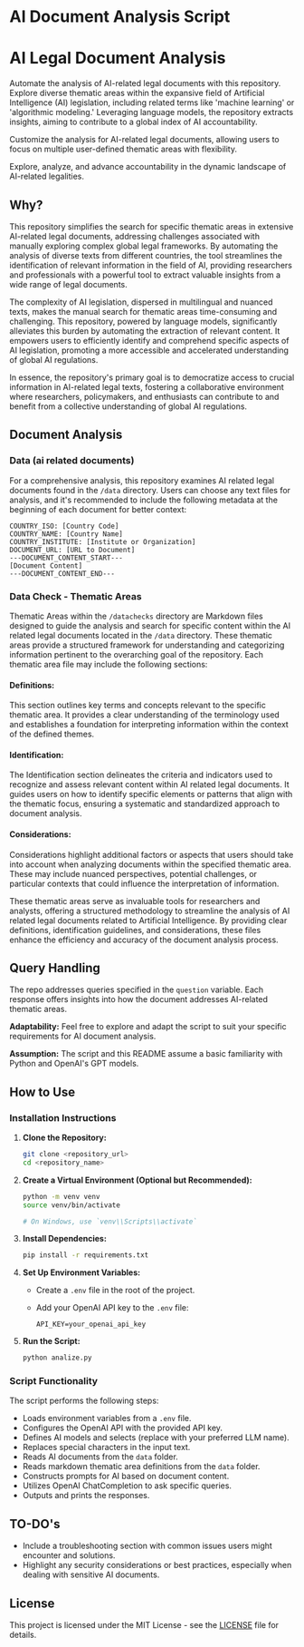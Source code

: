 # AI Document Analysis Script

# AI Legal Document Analysis

Automate the analysis of AI-related legal documents with this repository. Explore diverse thematic areas within the expansive field of Artificial Intelligence (AI) legislation, including related terms like 'machine learning' or 'algorithmic modeling.' Leveraging language models, the repository extracts insights, aiming to contribute to a global index of AI accountability.

Customize the analysis for AI-related legal documents, allowing users to focus on multiple user-defined thematic areas with flexibility.

Explore, analyze, and advance accountability in the dynamic landscape of AI-related legalities.


## Why? 

This repository simplifies the search for specific thematic areas in extensive AI-related legal documents, addressing challenges associated with manually exploring complex global legal frameworks. By automating the analysis of diverse texts from different countries, the tool streamlines the identification of relevant information in the field of AI, providing researchers and professionals with a powerful tool to extract valuable insights from a wide range of legal documents.

The complexity of AI legislation, dispersed in multilingual and nuanced texts, makes the manual search for thematic areas time-consuming and challenging. This repository, powered by language models, significantly alleviates this burden by automating the extraction of relevant content. It empowers users to efficiently identify and comprehend specific aspects of AI legislation, promoting a more accessible and accelerated understanding of global AI regulations.

In essence, the repository's primary goal is to democratize access to crucial information in AI-related legal texts, fostering a collaborative environment where researchers, policymakers, and enthusiasts can contribute to and benefit from a collective understanding of global AI regulations.

## Document Analysis

### Data (ai related documents)

For a comprehensive analysis, this repository examines AI related legal documents found in the `/data` directory. Users can choose any text files for analysis, and it's recommended to include the following metadata at the beginning of each document for better context:

```plaintext
COUNTRY_ISO: [Country Code]
COUNTRY_NAME: [Country Name]
COUNTRY_INSTITUTE: [Institute or Organization]
DOCUMENT_URL: [URL to Document]
---DOCUMENT_CONTENT_START---
[Document Content]
---DOCUMENT_CONTENT_END---
```


### Data Check - Thematic Areas

Thematic Areas within the `/datachecks` directory are Markdown files designed to guide the analysis and search for specific content within the AI related legal documents located in the `/data` directory. These thematic areas provide a structured framework for understanding and categorizing information pertinent to the overarching goal of the repository. Each thematic area file may include the following sections:

#### Definitions:

This section outlines key terms and concepts relevant to the specific thematic area. It provides a clear understanding of the terminology used and establishes a foundation for interpreting information within the context of the defined themes.

#### Identification:

The Identification section delineates the criteria and indicators used to recognize and assess relevant content within AI related legal documents. It guides users on how to identify specific elements or patterns that align with the thematic focus, ensuring a systematic and standardized approach to document analysis.

#### Considerations:

Considerations highlight additional factors or aspects that users should take into account when analyzing documents within the specified thematic area. These may include nuanced perspectives, potential challenges, or particular contexts that could influence the interpretation of information.

These thematic areas serve as invaluable tools for researchers and analysts, offering a structured methodology to streamline the analysis of AI related legal documents related to Artificial Intelligence. By providing clear definitions, identification guidelines, and considerations, these files enhance the efficiency and accuracy of the document analysis process.


## Query Handling

The repo addresses queries specified in the `question` variable. Each response offers insights into how the document addresses AI-related thematic areas.

**Adaptability:** Feel free to explore and adapt the script to suit your specific requirements for AI document analysis.

**Assumption:** The script and this README assume a basic familiarity with Python and OpenAI's GPT models.

## How to Use

### Installation Instructions

1. **Clone the Repository:**

   ```bash
   git clone <repository_url>
   cd <repository_name>
   ```

2. **Create a Virtual Environment (Optional but Recommended):**

   ```bash
   python -m venv venv
   source venv/bin/activate

   # On Windows, use `venv\\Scripts\\activate`
   ```

3. **Install Dependencies:**

   ```bash
   pip install -r requirements.txt
   ```

4. **Set Up Environment Variables:**

   - Create a `.env` file in the root of the project.
   - Add your OpenAI API key to the `.env` file:

     ```plaintext
     API_KEY=your_openai_api_key
     ```

5. **Run the Script:**

   ```bash
   python analize.py
   ```

### Script Functionality

The script performs the following steps:

- Loads environment variables from a `.env` file.
- Configures the OpenAI API with the provided API key.
- Defines AI models and selects (replace with your preferred LLM name).
- Replaces special characters in the input text.
- Reads AI documents from the `data` folder.
- Reads markdown thematic area definitions from the `data` folder.
- Constructs prompts for AI based on document content.
- Utilizes OpenAI ChatCompletion to ask specific queries.
- Outputs and prints the responses.

## TO-DO's

- Include a troubleshooting section with common issues users might encounter and solutions.
- Highlight any security considerations or best practices, especially when dealing with sensitive AI documents.

## License

This project is licensed under the MIT License - see the [LICENSE](LICENSE) file for details.
